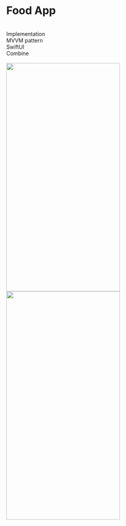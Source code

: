 # Food App

<br>
Implementation
<br>
MVVM pattern
<br>
SwiftUI
<br>
Combine
<br>

<br>

<img align="left" src="ss/ss1.png" width="300" height="600"> 
<img align="left" src="ss/ss2.png" width="300" height="600"> 

